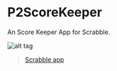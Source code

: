 # P2ScoreKeeper
An Score Keeper App for Scrabble.

![alt tag](http://i.imgur.com/9gZIYWN.png)
<blockquote class="imgur-embed-pub" lang="en" data-id="a/QsUMt"><a href="//imgur.com/QsUMt">Scrabble app</a></blockquote>
